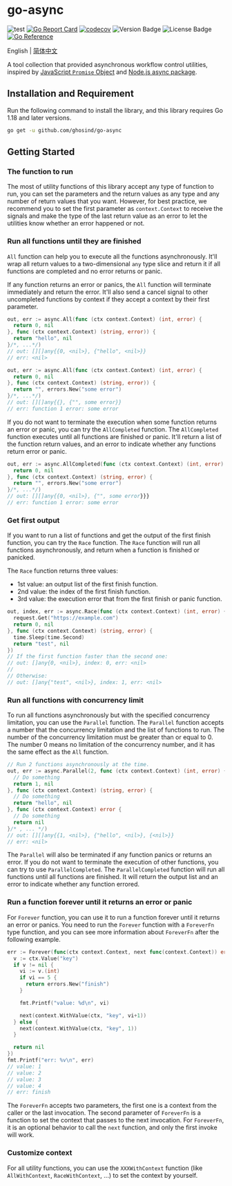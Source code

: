 # go-async

![test](https://github.com/ghosind/go-async/workflows/test/badge.svg)
[![Go Report Card](https://goreportcard.com/badge/github.com/ghosind/go-async)](https://goreportcard.com/report/github.com/ghosind/go-async)
[![codecov](https://codecov.io/gh/ghosind/go-async/branch/main/graph/badge.svg)](https://codecov.io/gh/ghosind/go-async)
![Version Badge](https://img.shields.io/github/v/release/ghosind/go-async)
![License Badge](https://img.shields.io/github/license/ghosind/go-async)
[![Go Reference](https://pkg.go.dev/badge/github.com/ghosind/go-async.svg)](https://pkg.go.dev/github.com/ghosind/go-async)

English | [简体中文](./README-CN.md)

A tool collection that provided asynchronous workflow control utilities, inspired by [JavaScript `Promise` Object](https://developer.mozilla.org/en-US/docs/Web/JavaScript/Reference/Global_Objects/Promise) and [Node.js async package](https://caolan.github.io/async/v3/).

## Installation and Requirement

Run the following command to install the library, and this library requires Go 1.18 and later versions.

```sh
go get -u github.com/ghosind/go-async
```

## Getting Started

### The function to run

The most of utility functions of this library accept any type of function to run, you can set the parameters and the return values as any type and any number of return values that you want. However, for best practice, we recommend you to set the first parameter as `context.Context` to receive the signals and make the type of the last return value as an error to let the utilities know whether an error happened or not.

### Run all functions until they are finished

`All` function can help you to execute all the functions asynchronously. It'll wrap all return values to a two-dimensional `any` type slice and return it if all functions are completed and no error returns or panic.

If any function returns an error or panics, the `All` function will terminate immediately and return the error. It'll also send a cancel signal to other uncompleted functions by context if they accept a context by their first parameter.

```go
out, err := async.All(func (ctx context.Context) (int, error) {
  return 0, nil
}, func (ctx context.Context) (string, error)) {
  return "hello", nil
}/*, ...*/)
// out: [][]any{{0, <nil>}, {"hello", <nil>}}
// err: <nil>

out, err := async.All(func (ctx context.Context) (int, error) {
  return 0, nil
}, func (ctx context.Context) (string, error)) {
  return "", errors.New("some error")
}/*, ...*/)
// out: [][]any{{}, {"", some error}}
// err: function 1 error: some error
```

If you do not want to terminate the execution when some function returns an error or panic, you can try the `AllCompleted` function. The `AllCompleted` function executes until all functions are finished or panic. It'll return a list of the function return values, and an error to indicate whether any functions return error or panic.

```go
out, err := async.AllCompleted(func (ctx context.Context) (int, error) {
  return 0, nil
}, func (ctx context.Context) (string, error) {
  return "", errors.New("some error")
}/*, ...*/)
// out: [][]any{{0, <nil>}, {"", some error}}}
// err: function 1 error: some error
```

### Get first output

If you want to run a list of functions and get the output of the first finish function, you can try the `Race` function. The `Race` function will run all functions asynchronously, and return when a function is finished or panicked.

The `Race` function returns three values:

- 1st value: an output list of the first finish function.
- 2nd value: the index of the first finish function.
- 3rd value: the execution error that from the first finish or panic function.

```go
out, index, err := async.Race(func (ctx context.Context) (int, error) {
  request.Get("https://example.com")
  return 0, nil
}, func (ctx context.Context) (string, error) {
  time.Sleep(time.Second)
  return "test", nil
})
// If the first function faster than the second one:
// out: []any{0, <nil>}, index: 0, err: <nil>
//
// Otherwise:
// out: []any{"test", <nil>}, index: 1, err: <nil>
```

### Run all functions with concurrency limit

To run all functions asynchronously but with the specified concurrency limitation, you can use the `Parallel` function. The `Parallel` function accepts a number that the concurrency limitation and the list of functions to run. The number of the concurrency limitation must be greater than or equal to 0. The number 0 means no limitation of the concurrency number, and it has the same effect as the `All` function.

```go
// Run 2 functions asynchronously at the time.
out, err := async.Parallel(2, func (ctx context.Context) (int, error) {
  // Do something
  return 1, nil
}, func (ctx context.Context) (string, error) {
  // Do something
  return "hello", nil
}, func (ctx context.Context) error {
  // Do something
  return nil
}/* , ... */)
// out: [][]any{{1, <nil>}, {"hello", <nil>}, {<nil>}}
// err: <nil>
```

The `Parallel` will also be terminated if any function panics or returns an error. If you do not want to terminate the execution of other functions, you can try to use `ParallelCompleted`. The `ParallelCompleted` function will run all functions until all functions are finished. It will return the output list and an error to indicate whether any function errored.

### Run a function forever until it returns an error or panic

For `Forever` function, you can use it to run a function forever until it returns an error or panics. You need to run the `Forever` function with a `ForeverFn` type function, and you can see more information about `ForeverFn` after the following example.

```go
err := Forever(func(ctx context.Context, next func(context.Context)) error {
  v := ctx.Value("key")
  if v != nil {
    vi := v.(int)
    if vi == 5 {
      return errors.New("finish")
    }

    fmt.Printf("value: %d\n", vi)

    next(context.WithValue(ctx, "key", vi+1))
  } else {
    next(context.WithValue(ctx, "key", 1))
  }

  return nil
})
fmt.Printf("err: %v\n", err)
// value: 1
// value: 2
// value: 3
// value: 4
// err: finish
```

The `ForeverFn` accepts two parameters, the first one is a context from the caller or the last invocation. The second parameter of `ForeverFn` is a function to set the context that passes to the next invocation. For `ForeverFn`, it is an optional behavior to call the `next` function, and only the first invoke will work.

### Customize context

For all utility functions, you can use the `XXXWithContext` function (like `AllWithContext`, `RaceWithContext`, ...) to set the context by yourself.
